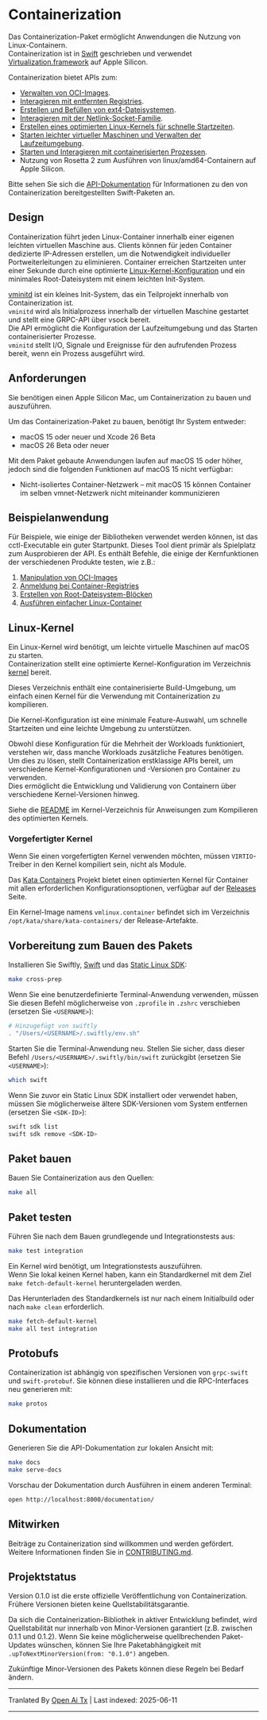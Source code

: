 # Containerization

Das Containerization-Paket ermöglicht Anwendungen die Nutzung von Linux-Containern.  
Containerization ist in [Swift](https://www.swift.org) geschrieben und verwendet [Virtualization.framework](https://developer.apple.com/documentation/virtualization) auf Apple Silicon.

Containerization bietet APIs zum:

- [Verwalten von OCI-Images](https://raw.githubusercontent.com/apple/containerization/main/Sources/ContainerizationOCI/).
- [Interagieren mit entfernten Registries](https://raw.githubusercontent.com/apple/containerization/main/Sources/ContainerizationOCI/Client/).
- [Erstellen und Befüllen von ext4-Dateisystemen](https://raw.githubusercontent.com/apple/containerization/main/Sources/ContainerizationEXT4/).
- [Interagieren mit der Netlink-Socket-Familie](https://raw.githubusercontent.com/apple/containerization/main/Sources/ContainerizationNetlink/).
- [Erstellen eines optimierten Linux-Kernels für schnelle Startzeiten](https://raw.githubusercontent.com/apple/containerization/main/kernel/).
- [Starten leichter virtueller Maschinen und Verwalten der Laufzeitumgebung](https://raw.githubusercontent.com/apple/containerization/main/Sources/Containerization/LinuxContainer.swift).
- [Starten und Interagieren mit containerisierten Prozessen](https://raw.githubusercontent.com/apple/containerization/main/Sources/Containerization/LinuxProcess.swift).
- Nutzung von Rosetta 2 zum Ausführen von linux/amd64-Containern auf Apple Silicon.

Bitte sehen Sie sich die [API-Dokumentation](https://apple.github.io/containerization/documentation/) für Informationen zu den von Containerization bereitgestellten Swift-Paketen an.

## Design

Containerization führt jeden Linux-Container innerhalb einer eigenen leichten virtuellen Maschine aus. Clients können für jeden Container dedizierte IP-Adressen erstellen, um die Notwendigkeit individueller Portweiterleitungen zu eliminieren. Container erreichen Startzeiten unter einer Sekunde durch eine optimierte [Linux-Kernel-Konfiguration](https://raw.githubusercontent.com/apple/containerization/main/kernel) und ein minimales Root-Dateisystem mit einem leichten Init-System.

[vminitd](https://raw.githubusercontent.com/apple/containerization/main/vminitd) ist ein kleines Init-System, das ein Teilprojekt innerhalb von Containerization ist.  
`vminitd` wird als Initialprozess innerhalb der virtuellen Maschine gestartet und stellt eine GRPC-API über vsock bereit.  
Die API ermöglicht die Konfiguration der Laufzeitumgebung und das Starten containerisierter Prozesse.  
`vminitd` stellt I/O, Signale und Ereignisse für den aufrufenden Prozess bereit, wenn ein Prozess ausgeführt wird.

## Anforderungen

Sie benötigen einen Apple Silicon Mac, um Containerization zu bauen und auszuführen.

Um das Containerization-Paket zu bauen, benötigt Ihr System entweder:

- macOS 15 oder neuer und Xcode 26 Beta
- macOS 26 Beta oder neuer

Mit dem Paket gebaute Anwendungen laufen auf macOS 15 oder höher, jedoch sind die folgenden Funktionen auf macOS 15 nicht verfügbar:

- Nicht-isoliertes Container-Netzwerk – mit macOS 15 können Container im selben vmnet-Netzwerk nicht miteinander kommunizieren

## Beispielanwendung

Für Beispiele, wie einige der Bibliotheken verwendet werden können, ist das cctl-Executable ein guter Startpunkt. Dieses Tool dient primär als Spielplatz zum Ausprobieren der API. Es enthält Befehle, die einige der Kernfunktionen der verschiedenen Produkte testen, wie z.B.:

1. [Manipulation von OCI-Images](https://raw.githubusercontent.com/apple/containerization/main/Sources/cctl/ImageCommand.swift)  
2. [Anmeldung bei Container-Registries](https://raw.githubusercontent.com/apple/containerization/main/Sources/cctl/LoginCommand.swift)  
3. [Erstellen von Root-Dateisystem-Blöcken](https://raw.githubusercontent.com/apple/containerization/main/Sources/cctl/RootfsCommand.swift)  
4. [Ausführen einfacher Linux-Container](https://raw.githubusercontent.com/apple/containerization/main/Sources/cctl/RunCommand.swift)  

## Linux-Kernel

Ein Linux-Kernel wird benötigt, um leichte virtuelle Maschinen auf macOS zu starten.  
Containerization stellt eine optimierte Kernel-Konfiguration im Verzeichnis [kernel](https://raw.githubusercontent.com/apple/containerization/main/kernel) bereit.

Dieses Verzeichnis enthält eine containerisierte Build-Umgebung, um einfach einen Kernel für die Verwendung mit Containerization zu kompilieren.

Die Kernel-Konfiguration ist eine minimale Feature-Auswahl, um schnelle Startzeiten und eine leichte Umgebung zu unterstützen.

Obwohl diese Konfiguration für die Mehrheit der Workloads funktioniert, verstehen wir, dass manche Workloads zusätzliche Features benötigen.  
Um dies zu lösen, stellt Containerization erstklassige APIs bereit, um verschiedene Kernel-Konfigurationen und -Versionen pro Container zu verwenden.  
Dies ermöglicht die Entwicklung und Validierung von Containern über verschiedene Kernel-Versionen hinweg.

Siehe die [README](https://raw.githubusercontent.com/apple/containerization/main/kernel/README.md) im Kernel-Verzeichnis für Anweisungen zum Kompilieren des optimierten Kernels.

### Vorgefertigter Kernel

Wenn Sie einen vorgefertigten Kernel verwenden möchten, müssen `VIRTIO`-Treiber in den Kernel kompiliert sein, nicht als Module.

Das [Kata Containers](https://github.com/kata-containers/kata-containers) Projekt bietet einen optimierten Kernel für Container mit allen erforderlichen Konfigurationsoptionen, verfügbar auf der [Releases](https://github.com/kata-containers/kata-containers/releases/) Seite.

Ein Kernel-Image namens `vmlinux.container` befindet sich im Verzeichnis `/opt/kata/share/kata-containers/` der Release-Artefakte.

## Vorbereitung zum Bauen des Pakets

Installieren Sie Swiftly, [Swift](https://www.swift.org) und das [Static Linux SDK](https://www.swift.org/documentation/articles/static-linux-getting-started.html):

```bash
make cross-prep
```

Wenn Sie eine benutzerdefinierte Terminal-Anwendung verwenden, müssen Sie diesen Befehl möglicherweise von `.zprofile` in `.zshrc` verschieben (ersetzen Sie `<USERNAME>`):

```bash
# Hinzugefügt von swiftly
. "/Users/<USERNAME>/.swiftly/env.sh"
```

Starten Sie die Terminal-Anwendung neu. Stellen Sie sicher, dass dieser Befehl `/Users/<USERNAME>/.swiftly/bin/swift` zurückgibt (ersetzen Sie `<USERNAME>`):

```bash
which swift
```

Wenn Sie zuvor ein Static Linux SDK installiert oder verwendet haben, müssen Sie möglicherweise ältere SDK-Versionen vom System entfernen (ersetzen Sie `<SDK-ID>`):

```bash
swift sdk list
swift sdk remove <SDK-ID>
```

## Paket bauen

Bauen Sie Containerization aus den Quellen:

```bash
make all
```

## Paket testen

Führen Sie nach dem Bauen grundlegende und Integrationstests aus:

```bash
make test integration
```

Ein Kernel wird benötigt, um Integrationstests auszuführen.  
Wenn Sie lokal keinen Kernel haben, kann ein Standardkernel mit dem Ziel `make fetch-default-kernel` heruntergeladen werden.

Das Herunterladen des Standardkernels ist nur nach einem Initialbuild oder nach `make clean` erforderlich.

```bash
make fetch-default-kernel
make all test integration
```

## Protobufs

Containerization ist abhängig von spezifischen Versionen von `grpc-swift` und `swift-protobuf`. Sie können diese installieren und die RPC-Interfaces neu generieren mit:

```bash
make protos
```

## Dokumentation

Generieren Sie die API-Dokumentation zur lokalen Ansicht mit:

```bash
make docs
make serve-docs
```

Vorschau der Dokumentation durch Ausführen in einem anderen Terminal:

```bash
open http://localhost:8000/documentation/
```

## Mitwirken

Beiträge zu Containerization sind willkommen und werden gefördert. Weitere Informationen finden Sie in [CONTRIBUTING.md](https://raw.githubusercontent.com/apple/containerization/main/CONTRIBUTING.md).

## Projektstatus

Version 0.1.0 ist die erste offizielle Veröffentlichung von Containerization. Frühere Versionen bieten keine Quellstabilitätsgarantie.

Da sich die Containerization-Bibliothek in aktiver Entwicklung befindet, wird Quellstabilität nur innerhalb von Minor-Versionen garantiert (z.B. zwischen 0.1.1 und 0.1.2). Wenn Sie keine möglicherweise quellbrechenden Paket-Updates wünschen, können Sie Ihre Paketabhängigkeit mit `.upToNextMinorVersion(from: "0.1.0")` angeben.

Zukünftige Minor-Versionen des Pakets können diese Regeln bei Bedarf ändern.

---

Tranlated By [Open Ai Tx](https://github.com/OpenAiTx/OpenAiTx) | Last indexed: 2025-06-11

---